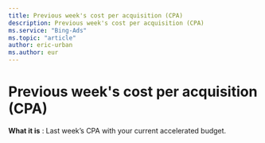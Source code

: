 ```yaml
---
title: Previous week's cost per acquisition (CPA)
description: Previous week's cost per acquisition (CPA)
ms.service: "Bing-Ads"
ms.topic: "article"
author: eric-urban
ms.author: eur
---
```


# Previous week's cost per acquisition (CPA)

**What it is** : Last week’s CPA with your current accelerated budget.


